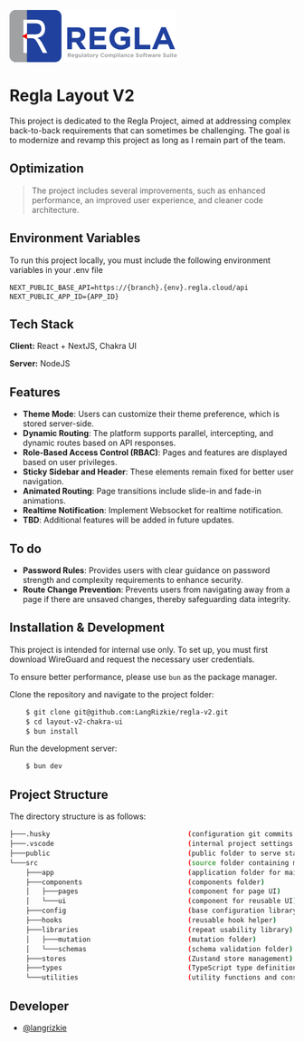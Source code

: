 ![Logo](./public/logo/full.svg)

# Regla Layout V2

This project is dedicated to the Regla Project, aimed at addressing complex back-to-back requirements that can sometimes be challenging. The goal is to modernize and revamp this project as long as I remain part of the team.

## Optimization

> The project includes several improvements, such as enhanced performance, an improved user experience, and cleaner code architecture.

## Environment Variables

To run this project locally, you must include the following environment variables in your .env file

```
NEXT_PUBLIC_BASE_API=https://{branch}.{env}.regla.cloud/api
NEXT_PUBLIC_APP_ID={APP_ID}
```

## Tech Stack

**Client:** React + NextJS, Chakra UI

**Server:** NodeJS

## Features

- **Theme Mode**: Users can customize their theme preference, which is stored server-side.
- **Dynamic Routing**: The platform supports parallel, intercepting, and dynamic routes based on API responses.
- **Role-Based Access Control (RBAC)**: Pages and features are displayed based on user privileges.
- **Sticky Sidebar and Header**: These elements remain fixed for better user navigation.
- **Animated Routing**: Page transitions include slide-in and fade-in animations.
- **Realtime Notification**: Implement Websocket for realtime notification.
- **TBD**: Additional features will be added in future updates.

## To do

- **Password Rules**: Provides users with clear guidance on password strength and complexity requirements to enhance security.
- **Route Change Prevention**: Prevents users from navigating away from a page if there are unsaved changes, thereby safeguarding data integrity.

## Installation & Development

This project is intended for internal use only. To set up, you must first download WireGuard and request the necessary user credentials.

To ensure better performance, please use `bun` as the package manager.

Clone the repository and navigate to the project folder:

```bash
    $ git clone git@github.com:LangRizkie/regla-v2.git
    $ cd layout-v2-chakra-ui
    $ bun install
```

Run the development server:

```bash
    $ bun dev
```

## Project Structure

The directory structure is as follows:

```bash
├───.husky                                  (configuration git commits helper)
├───.vscode                                 (internal project settings.json)
├───public                                  (public folder to serve static assets)
└───src                                     (source folder containing main application code)
    ├───app                                 (application folder for main pages)
    ├───components                          (components folder)
    │   ├───pages                           (component for page UI)
    │   └───ui                              (component for reusable UI)
    ├───config                              (base configuration library)
    ├───hooks                               (reusable hook helper)
    ├───libraries                           (repeat usability library)
    │   ├───mutation                        (mutation folder)
    │   └───schemas                         (schema validation folder)
    ├───stores                              (Zustand store management)
    ├───types                               (TypeScript type definitions)
    └───utilities                           (utility functions and constants)
```

## Developer

- [@langrizkie](https://github.com/LangRizkie)
